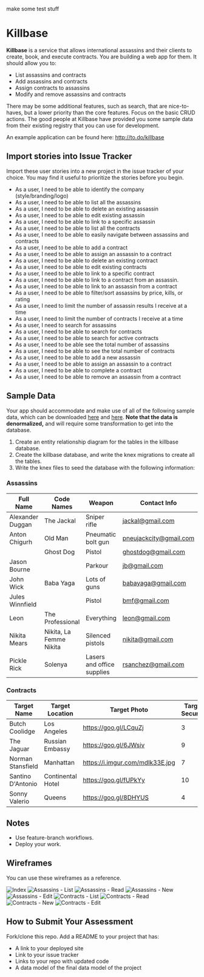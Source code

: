make some test stuff




# Killbase

**Killbase** is a service that allows international assassins and their clients to create, book, and execute contracts. You are building a web app for them. It should allow you to:

* List assassins and contracts
* Add assassins and contracts
* Assign contracts to assassins
* Modify and remove assassins and contracts

There may be some additional features, such as search, that are nice-to-haves, but a lower priority than the core features. Focus on the basic CRUD actions. The good people at Killbase have provided you some sample data from their existing registry that you can use for development.

An example application can be found here: http://to.do/killbase

## Import stories into Issue Tracker

Import these user stories into a new project in the issue tracker of your choice. You may find it useful to prioritize the stories before you begin.

* As a user, I need to be able to identify the company (style/branding/logo)
* As a user, I need to be able to list all the assassins
* As a user, I need to be able to delete an existing assassin
* As a user, I need to be able to edit existing assassin
* As a user, I need to be able to link to a specific assassin
* As a user, I need to be able to list all the contracts
* As a user, I need to be able to easily navigate between assassins and contracts
* As a user, I need to be able to add a contract
* As a user, I need to be able to assign an assassin to a contract
* As a user, I need to be able to delete an existing contract
* As a user, I need to be able to edit existing contracts
* As a user, I need to be able to link to a specific contract
* As a user, I need to be able to link to a contract from an assassin.
* As a user, I need to be able to link to an assassin from a contract
* As a user, I need to be able to filter/sort assassins by price, kills, or rating
* As a user, I need to limit the number of assassin results I receive at a time
* As a user, I need to limit the number of contracts I receive at a time
* As a user, I need to search for assassins
* As a user, I need to be able to search for contracts
* As a user, I need to be able to search for active contracts
* As a user, I need to be able see the total number of assassins
* As a user, I need to be able to see the total number of contracts
* As a user, I need to be able to add a new assassin
* As a user, I need to be able to assign an assassin to a contract
* As a user, I need to be able to complete a contract
* As a user, I need to be able to remove an assassin from a contract

## Sample Data

Your app should accommodate and make use of all of the following sample data, which can be downloaded [here](data/assassins.csv) and [here](data/contracts.csv). **Note that the data is denormalized,** and will require some transformation to get into the database.

1) Create an entity relationship diagram for the tables in the killbase database.
2) Create the killbase database, and write the knex migrations to create all the tables.
3) Write the knex files to seed the database with the following information:

### Assassins

| Full Name        | Code Names              | Weapon                     | Contact Info           | Age | Price | Rating | Kills |
|------------------|-------------------------|----------------------------|------------------------|-----|-------|--------|-------|
| Alexander Duggan | The Jackal              | Sniper rifle               | jackal@gmail.com       | 31  | 45    | 7.5    | 28    |
| Anton Chigurh    | Old Man                 | Pneumatic bolt gun         | pneujackcity@gmail.com | 52  | 40    | 9      | 72    |
|                  | Ghost Dog               | Pistol                     | ghostdog@gmail.com     | 28  | 20    | 6.5    | 35    |
| Jason Bourne     |                         | Parkour                    | jb@gmail.com           | 27  | 25    | 7      | 48    |
| John Wick        | Baba Yaga               | Lots of guns               | babayaga@gmail.com     | 35  | 50    | 9.5    | 433   |
| Jules Winnfield  |                         | Pistol                     | bmf@gmail.com          | 26  | 15    | 6.5    | 13    |
| Leon             | The Professional        | Everything                 | leon@gmail.com         | 41  | 30    | 8.5    | 87    |
| Nikita Mears     | Nikita, La Femme Nikita | Silenced pistols           | nikita@gmail.com       | 28  | 30    | 7      | 32    |
| Pickle Rick      | Solenya                 | Lasers and office supplies | rsanchez@gmail.com     | 60  | 0     | 8      | 24    |

### Contracts

| Target Name       | Target Location   | Target Photo                    | Target Security | Client Name       | Budget |
|-------------------|-------------------|---------------------------------|-----------------|-------------------|--------|
| Butch Coolidge    | Los Angeles       | https://goo.gl/LCquZj           | 3               | Marcellus Wallace | 40     |
| The Jaguar        | Russian Embassy   | https://goo.gl/6JWsiv           | 9               | Concerto          | 70     |
| Norman Stansfield | Manhattan         | https://i.imgur.com/mdIk33E.jpg | 7               | Mathilda          | 35     |
| Santino D'Antonio | Continental Hotel | https://goo.gl/fUPkYy           | 10              | Winston           | 25     |
| Sonny Valerio     | Queens            | https://goo.gl/8DHYUS           | 4               | Ray Vargo         | 10     |


## Notes

* Use feature-branch workflows.
* Deploy your work.

## Wireframes

You can use these wireframes as a reference.

![Index](comps/Killbase_Home.png)
![Assassins - List](comps/Killbase_Assassins_List.png)
![Assassins - Read](comps/Killbase_Assassin_Detail.png)
![Assassins - New](comps/Killbase_Add_Assassin.png)
![Assassins - Edit](comps/Killbase_Edit_Assassin.png)
![Contracts - List](comps/Killbase_Contracts_List.png)
![Contracts - Read](comps/Killbase_Contract_Detail.png)
![Contracts - New](comps/Killbase_Add_Contract.png)
![Contracts - Edit](comps/Killbase_Edit_Contract.png)

## How to Submit Your Assessment

Fork/clone this repo.
Add a README to your project that has:

* A link to your deployed site
* Link to your issue tracker
* Links to your repo with updated code
* A data model of the final data model of the project
